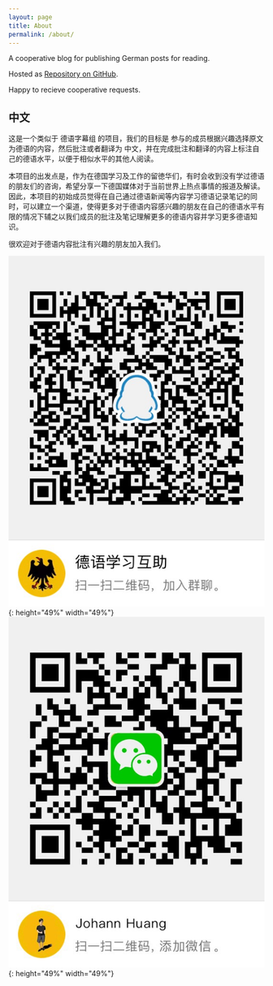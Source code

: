 ```yaml
---
layout: page
title: About
permalink: /about/
---
```


A cooperative blog for publishing German posts for reading.

Hosted as [Repository on GitHub](https://github.com/german-reading/german-reading.github.io).

Happy to recieve cooperative requests.


## 中文

这是一个类似于 德语字幕组 的项目，我们的目标是 参与的成员根据兴趣选择原文为德语的内容，然后批注或者翻译为 中文，并在完成批注和翻译的内容上标注自己的德语水平，以便于相似水平的其他人阅读。

本项目的出发点是，作为在德国学习及工作的留徳华们，有时会收到没有学过德语的朋友们的咨询，希望分享一下德国媒体对于当前世界上热点事情的报道及解读。因此，本项目的初始成员觉得在自己通过德语新闻等内容学习德语记录笔记的同时，可以建立一个渠道，使得更多对于德语内容感兴趣的朋友在自己的德语水平有限的情况下辅之以我们成员的批注及笔记理解更多的德语内容并学习更多德语知识。

很欢迎对于德语内容批注有兴趣的朋友加入我们。

![QQ Group - German](/assets/img/qq_group_german.jpg){: height="49%" width="49%"} ![Weixin - johannhuang](/assets/img/wechat_person_johannhuang.jpg){: height="49%" width="49%"}
